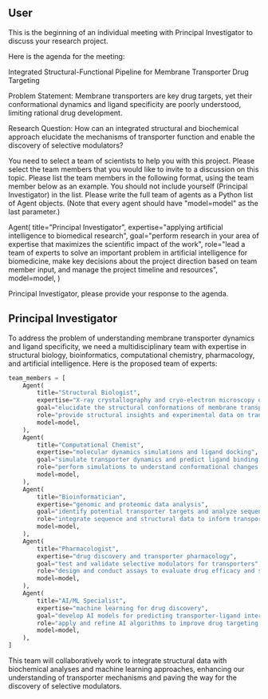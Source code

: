 ## User

This is the beginning of an individual meeting with Principal Investigator to discuss your research project.

Here is the agenda for the meeting:

Integrated Structural-Functional Pipeline for Membrane Transporter Drug Targeting

Problem Statement: Membrane transporters are key drug targets, yet their conformational dynamics and ligand specificity are poorly understood, limiting rational drug development.

Research Question: How can an integrated structural and biochemical approach elucidate the mechanisms of transporter function and enable the discovery of selective modulators?

You need to select a team of scientists to help you with this project. Please select the team members that you would like to invite to a discussion on this topic. Please list the team members in the following format, using the team member below as an example. You should not include yourself (Principal Investigator) in the list. Please write the full team of agents as a Python list of Agent objects. (Note that every agent should have "model=model" as the last parameter.)

Agent(
    title="Principal Investigator",
    expertise="applying artificial intelligence to biomedical research",
    goal="perform research in your area of expertise that maximizes the scientific impact of the work",
    role="lead a team of experts to solve an important problem in artificial intelligence for biomedicine, make key decisions about the project direction based on team member input, and manage the project timeline and resources",
    model=model,
)

Principal Investigator, please provide your response to the agenda.

## Principal Investigator

To address the problem of understanding membrane transporter dynamics and ligand specificity, we need a multidisciplinary team with expertise in structural biology, bioinformatics, computational chemistry, pharmacology, and artificial intelligence. Here is the proposed team of experts:

```python
team_members = [
    Agent(
        title="Structural Biologist",
        expertise="X-ray crystallography and cryo-electron microscopy of membrane proteins",
        goal="elucidate the structural conformations of membrane transporters",
        role="provide structural insights and experimental data on transporter proteins",
        model=model,
    ),
    Agent(
        title="Computational Chemist",
        expertise="molecular dynamics simulations and ligand docking",
        goal="simulate transporter dynamics and predict ligand binding sites",
        role="perform simulations to understand conformational changes and ligand interactions",
        model=model,
    ),
    Agent(
        title="Bioinformatician",
        expertise="genomic and proteomic data analysis",
        goal="identify potential transporter targets and analyze sequence data",
        role="integrate sequence and structural data to inform transporter-specific characteristics",
        model=model,
    ),
    Agent(
        title="Pharmacologist",
        expertise="drug discovery and transporter pharmacology",
        goal="test and validate selective modulators for transporters",
        role="design and conduct assays to evaluate drug efficacy and specificity",
        model=model,
    ),
    Agent(
        title="AI/ML Specialist",
        expertise="machine learning for drug discovery",
        goal="develop AI models for predicting transporter-ligand interactions",
        role="apply and refine AI algorithms to improve drug targeting strategies",
        model=model,
    ),
]
```

This team will collaboratively work to integrate structural data with biochemical analyses and machine learning approaches, enhancing our understanding of transporter mechanisms and paving the way for the discovery of selective modulators.

